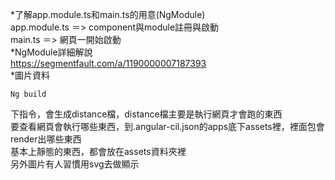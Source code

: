*了解app.module.ts和main.ts的用意(NgModule)<br />
app.module.ts ＝> component與module註冊與啟動<br />
main.ts  ＝> 網頁一開始啟動<br />
*NgModule詳細解說<br />
https://segmentfault.com/a/1190000007187393<br />
*圖片資料<br />
```
Ng build  
```
下指令，會生成distance檔，distance檔主要是執行網頁才會跑的東西<br />
要查看網頁會執行哪些東西，到.angular-cil.json的apps底下assets裡，裡面包會render出哪些東西<br />
基本上靜態的東西，都會放在assets資料夾裡<br />
另外圖片有人習慣用svg去做顯示<br />
